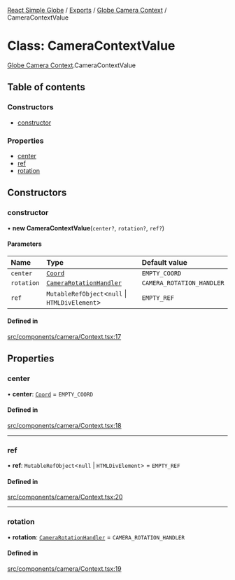 [React Simple Globe](../README.md) / [Exports](../modules.md) / [Globe Camera Context](../modules/Globe_Camera_Context.md) / CameraContextValue

# Class: CameraContextValue

[Globe Camera Context](../modules/Globe_Camera_Context.md).CameraContextValue

## Table of contents

### Constructors

- [constructor](Globe_Camera_Context.CameraContextValue.md#constructor)

### Properties

- [center](Globe_Camera_Context.CameraContextValue.md#center)
- [ref](Globe_Camera_Context.CameraContextValue.md#ref)
- [rotation](Globe_Camera_Context.CameraContextValue.md#rotation)

## Constructors

### constructor

• **new CameraContextValue**(`center?`, `rotation?`, `ref?`)

#### Parameters

| Name | Type | Default value |
| :------ | :------ | :------ |
| `center` | [`Coord`](Globe_Classes.Coord.md) | `EMPTY_COORD` |
| `rotation` | [`CameraRotationHandler`](Globe_Camera_Rotate.CameraRotationHandler.md) | `CAMERA_ROTATION_HANDLER` |
| `ref` | `MutableRefObject`<``null`` \| `HTMLDivElement`\> | `EMPTY_REF` |

#### Defined in

[src/components/camera/Context.tsx:17](https://github.com/Gaushao/d3-react-globe/blob/4f7a1a2/src/components/camera/Context.tsx#L17)

## Properties

### center

• **center**: [`Coord`](Globe_Classes.Coord.md) = `EMPTY_COORD`

#### Defined in

[src/components/camera/Context.tsx:18](https://github.com/Gaushao/d3-react-globe/blob/4f7a1a2/src/components/camera/Context.tsx#L18)

___

### ref

• **ref**: `MutableRefObject`<``null`` \| `HTMLDivElement`\> = `EMPTY_REF`

#### Defined in

[src/components/camera/Context.tsx:20](https://github.com/Gaushao/d3-react-globe/blob/4f7a1a2/src/components/camera/Context.tsx#L20)

___

### rotation

• **rotation**: [`CameraRotationHandler`](Globe_Camera_Rotate.CameraRotationHandler.md) = `CAMERA_ROTATION_HANDLER`

#### Defined in

[src/components/camera/Context.tsx:19](https://github.com/Gaushao/d3-react-globe/blob/4f7a1a2/src/components/camera/Context.tsx#L19)
